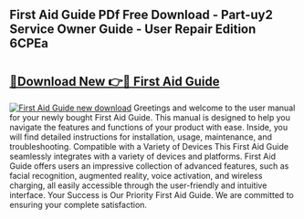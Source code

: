 ## First Aid Guide PDf Free Download - Part-uy2 Service Owner Guide - User Repair Edition 6CPEa

# <h2><a href="http://bc57965.oget.top/?id=First+Aid+Guide">🔗Download New 👉🔴 First Aid Guide</a></h2>

[![First Aid Guide new download](https://i.imgur.com/5g1atiW.png)](http://bc57965.oget.top/?id=First+Aid+Guide)
Greetings and welcome to the user manual for your newly bought First Aid Guide. This manual is designed to help you navigate the features and functions of your product with ease. Inside, you will find detailed instructions for installation, usage, maintenance, and troubleshooting. Compatible with a Variety of Devices This First Aid Guide seamlessly integrates with a variety of devices and platforms. First Aid Guide offers users an impressive collection of advanced features, such as facial recognition, augmented reality, voice activation, and wireless charging, all easily accessible through the user-friendly and intuitive interface. Your Success is Our Priority First Aid Guide. We are committed to ensuring your complete satisfaction.
